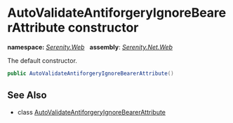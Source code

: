 # AutoValidateAntiforgeryIgnoreBearerAttribute constructor
**namespace:** *[Serenity.Web](../../README.md#serenity.web-namespace)*   **assembly**: *[Serenity.Net.Web](../../README.md)*

The default constructor.

```csharp
public AutoValidateAntiforgeryIgnoreBearerAttribute()
```

## See Also

* class [AutoValidateAntiforgeryIgnoreBearerAttribute](../AutoValidateAntiforgeryIgnoreBearerAttribute.md)